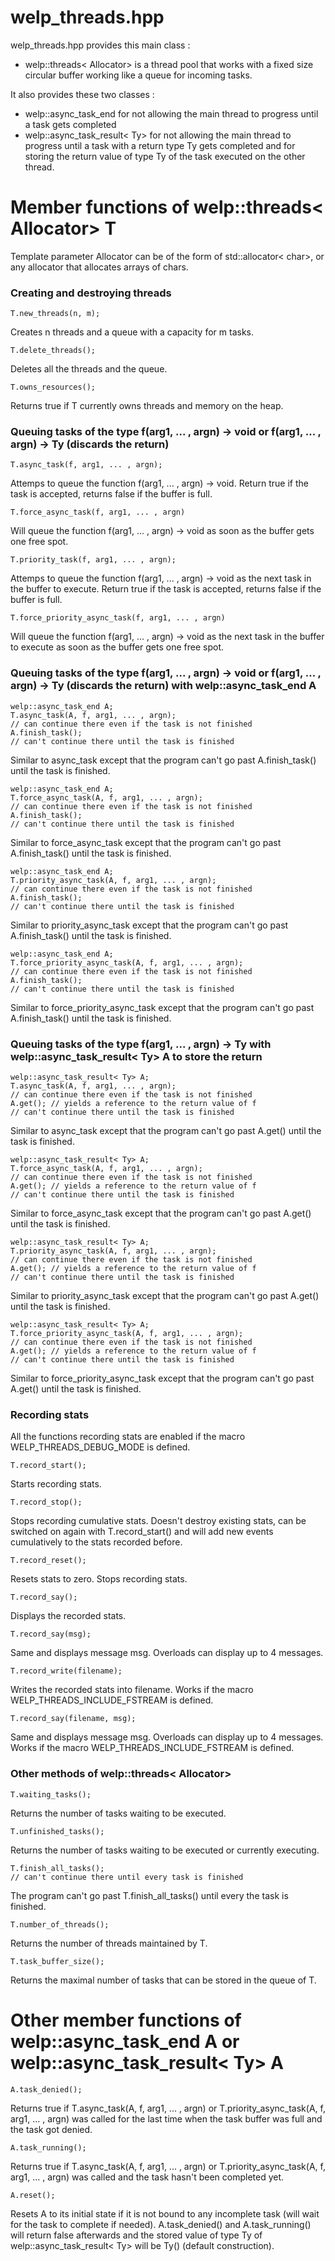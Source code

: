 # welp_threads.hpp

welp_threads.hpp provides this main class :

- welp::threads< Allocator> is a thread pool that works with a fixed size circular buffer working like a queue for incoming tasks.

It also provides these two classes :

- welp::async_task_end for not allowing the main thread to progress until a task gets completed
- welp::async_task_result< Ty> for not allowing the main thread to progress until a task with a return type Ty gets completed and for storing the return value of type Ty of the task executed on the other thread.

# Member functions of welp::threads< Allocator> T

Template parameter Allocator can be of the form of std::allocator< char>, or any allocator that allocates arrays of chars.

### Creating and destroying threads

	T.new_threads(n, m); 

Creates n threads and a queue with a capacity for m tasks.

	T.delete_threads(); 

Deletes all the threads and the queue.

	T.owns_resources(); 

Returns true if T currently owns threads and memory on the heap.

### Queuing tasks of the type f(arg1, ... , argn) -> void or f(arg1, ... , argn) -> Ty (discards the return)

	T.async_task(f, arg1, ... , argn); 

Attemps to queue the function f(arg1, ... , argn) -> void. Return true if the task is accepted, returns false if the buffer is full.

	T.force_async_task(f, arg1, ... , argn) 

Will queue the function f(arg1, ... , argn) -> void as soon as the buffer gets one free spot.

	T.priority_task(f, arg1, ... , argn); 

Attemps to queue the function f(arg1, ... , argn) -> void as the next task in the buffer to execute. Return true if the task is accepted, returns false if the buffer is full.

	T.force_priority_async_task(f, arg1, ... , argn) 

Will queue the function f(arg1, ... , argn) -> void as the next task in the buffer to execute as soon as the buffer gets one free spot.

### Queuing tasks of the type f(arg1, ... , argn) -> void or f(arg1, ... , argn) -> Ty (discards the return) with welp::async_task_end A

	welp::async_task_end A;
	T.async_task(A, f, arg1, ... , argn);
	// can continue there even if the task is not finished
	A.finish_task();
	// can't continue there until the task is finished

Similar to async_task except that the program can't go past A.finish_task() until the task is finished.

	welp::async_task_end A;
	T.force_async_task(A, f, arg1, ... , argn);
	// can continue there even if the task is not finished
	A.finish_task();
	// can't continue there until the task is finished

Similar to force_async_task except that the program can't go past A.finish_task() until the task is finished.

	welp::async_task_end A;
	T.priority_async_task(A, f, arg1, ... , argn);
	// can continue there even if the task is not finished
	A.finish_task();
	// can't continue there until the task is finished

Similar to priority_async_task except that the program can't go past A.finish_task() until the task is finished.

	welp::async_task_end A;
	T.force_priority_async_task(A, f, arg1, ... , argn);
	// can continue there even if the task is not finished
	A.finish_task();
	// can't continue there until the task is finished

Similar to force_priority_async_task except that the program can't go past A.finish_task() until the task is finished.

### Queuing tasks of the type f(arg1, ... , argn) -> Ty with welp::async_task_result< Ty> A to store the return

	welp::async_task_result< Ty> A;
	T.async_task(A, f, arg1, ... , argn);
	// can continue there even if the task is not finished
	A.get(); // yields a reference to the return value of f
	// can't continue there until the task is finished

Similar to async_task except that the program can't go past A.get() until the task is finished.

	welp::async_task_result< Ty> A;
	T.force_async_task(A, f, arg1, ... , argn);
	// can continue there even if the task is not finished
	A.get(); // yields a reference to the return value of f
	// can't continue there until the task is finished

Similar to force_async_task except that the program can't go past A.get() until the task is finished.

	welp::async_task_result< Ty> A;
	T.priority_async_task(A, f, arg1, ... , argn);
	// can continue there even if the task is not finished
	A.get(); // yields a reference to the return value of f
	// can't continue there until the task is finished

Similar to priority_async_task except that the program can't go past A.get() until the task is finished.

	welp::async_task_result< Ty> A;
	T.force_priority_async_task(A, f, arg1, ... , argn);
	// can continue there even if the task is not finished
	A.get(); // yields a reference to the return value of f
	// can't continue there until the task is finished

Similar to force_priority_async_task except that the program can't go past A.get() until the task is finished.

### Recording stats

All the functions recording stats are enabled if the macro WELP_THREADS_DEBUG_MODE is defined.

	T.record_start();

Starts recording stats.

	T.record_stop();

Stops recording cumulative stats. Doesn't destroy existing stats, can be switched on again with T.record_start() and will add new events cumulatively to the stats recorded before.

	T.record_reset();

Resets stats to zero. Stops recording stats.

	T.record_say();

Displays the recorded stats.

	T.record_say(msg);

Same and displays message msg. Overloads can display up to 4 messages.

	T.record_write(filename);

Writes the recorded stats into filename. Works if the macro WELP_THREADS_INCLUDE_FSTREAM is defined.

	T.record_say(filename, msg);

Same and displays message msg. Overloads can display up to 4 messages. Works if the macro WELP_THREADS_INCLUDE_FSTREAM is defined.

### Other methods of welp::threads< Allocator>

	T.waiting_tasks();

Returns the number of tasks waiting to be executed.

	T.unfinished_tasks();

Returns the number of tasks waiting to be executed or currently executing.

	T.finish_all_tasks();
	// can't continue there until every task is finished

The program can't go past T.finish_all_tasks() until every the task is finished.

	T.number_of_threads(); 

Returns the number of threads maintained by T.

	T.task_buffer_size(); 

Returns the maximal number of tasks that can be stored in the queue of T.

# Other member functions of welp::async_task_end A or welp::async_task_result< Ty> A

	A.task_denied(); 

Returns true if T.async_task(A, f, arg1, ... , argn) or T.priority_async_task(A, f, arg1, ... , argn) was called for the last time when the task buffer was full and the task got denied.

	A.task_running(); 

Returns true if T.async_task(A, f, arg1, ... , argn) or T.priority_async_task(A, f, arg1, ... , argn) was called and the task hasn't been completed yet.

	A.reset(); 

Resets A to its initial state if it is not bound to any incomplete task (will wait for the task to complete if needed). A.task_denied() and A.task_running() will return false afterwards and the stored value of type Ty of welp::async_task_result< Ty> will be Ty() (default construction).
